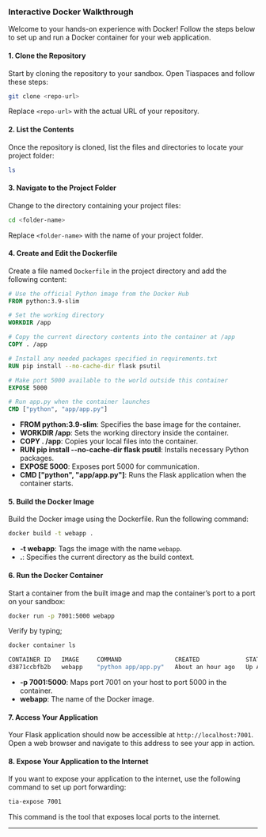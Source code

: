 
### Interactive Docker Walkthrough

Welcome to your hands-on experience with Docker! Follow the steps below to set up and run a Docker container for your web application.

#### 1. Clone the Repository

Start by cloning the repository to your sandbox. Open Tiaspaces and follow these steps:

```bash
git clone <repo-url>
```

Replace `<repo-url>` with the actual URL of your repository.

#### 2. List the Contents

Once the repository is cloned, list the files and directories to locate your project folder:

```bash
ls
```

#### 3. Navigate to the Project Folder

Change to the directory containing your project files:

```bash
cd <folder-name>
```

Replace `<folder-name>` with the name of your project folder.

#### 4. Create and Edit the Dockerfile

Create a file named `Dockerfile` in the project directory and add the following content:

```Dockerfile
# Use the official Python image from the Docker Hub
FROM python:3.9-slim

# Set the working directory
WORKDIR /app

# Copy the current directory contents into the container at /app
COPY . /app

# Install any needed packages specified in requirements.txt
RUN pip install --no-cache-dir flask psutil

# Make port 5000 available to the world outside this container
EXPOSE 5000

# Run app.py when the container launches
CMD ["python", "app/app.py"]
```

- **FROM python:3.9-slim**: Specifies the base image for the container.
- **WORKDIR /app**: Sets the working directory inside the container.
- **COPY . /app**: Copies your local files into the container.
- **RUN pip install --no-cache-dir flask psutil**: Installs necessary Python packages.
- **EXPOSE 5000**: Exposes port 5000 for communication.
- **CMD ["python", "app/app.py"]**: Runs the Flask application when the container starts.

#### 5. Build the Docker Image

Build the Docker image using the Dockerfile. Run the following command:

```bash
docker build -t webapp .
```

- **-t webapp**: Tags the image with the name `webapp`.
- **.**: Specifies the current directory as the build context.

#### 6. Run the Docker Container

Start a container from the built image and map the container’s port to a port on your sandbox:

```bash
docker run -p 7001:5000 webapp
```

Verify by typing;

```bash
docker container ls
```

```bash
CONTAINER ID   IMAGE     COMMAND               CREATED             STATUS             PORTS                                       NAMES
d3871ccbfb2b   webapp    "python app/app.py"   About an hour ago   Up About an hour   0.0.0.0:7001->5000/tcp, :::7001->5000/tcp   musing_mirzakhani
```

- **-p 7001:5000**: Maps port 7001 on your host to port 5000 in the container.
- **webapp**: The name of the Docker image.

#### 7. Access Your Application

Your Flask application should now be accessible at `http://localhost:7001`. Open a web browser and navigate to this address to see your app in action.

#### 8. Expose Your Application to the Internet

If you want to expose your application to the internet, use the following command to set up port forwarding:

```bash
tia-expose 7001
```

This command is the tool that exposes local ports to the internet. 

---
